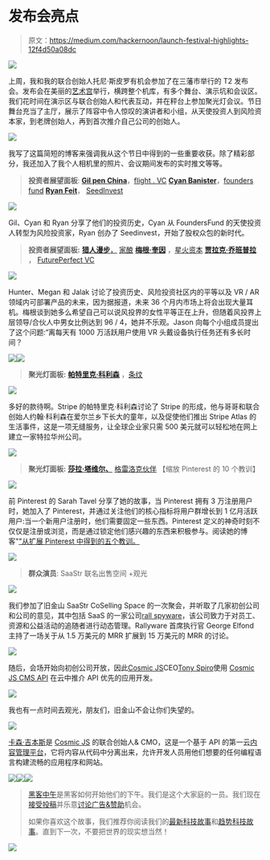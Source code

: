 # 发布会亮点

> 原文：<https://medium.com/hackernoon/launch-festival-highlights-12f4d50a08dc>

![](img/f978dfe427ea45ceb1faf7f1a0f6ffe0.png)

上周，我和我的联合创始人托尼·斯皮罗有机会参加了在三藩市举行的 T2 发布会。发布会在美丽的[艺术宫](https://www.palaceoffinearts.org/)举行，横跨整个机库，有多个舞台、演示坑和会议区。我们花时间在演示区与联合创始人和代表互动，并在秤台上参加聚光灯会议。节日舞台充当了主厅，展示了阵容中令人惊叹的演讲者和小组，从天使投资人到风险资本家，到老牌创始人，再到首次推介自己公司的创始人。

![](img/ca48037ed69b5f2e97ef85c28cf19487.png)

我写了这篇简短的博客来强调我从这个节日中得到的一些重要收获。除了精彩部分，我还加入了我个人相机里的照片、会议期间发布的实时推文等等。

> **投资者展望面板**:
> [**Gil pen China**](https://twitter.com/gilpenchina)，[flight . VC](https://cosmicjs.com/carson-gibbons/edit-object/Flight.vc)
> [**Cyan Banister**](https://twitter.com/cyantist)，[founders fund](http://foundersfund.com/)
> [**Ryan Feit**](https://twitter.com/ryanfeit)， [SeedInvest](https://www.seedinvest.com/)

![](img/a386c28f1a2e9343b7c9e9a7fe753326.png)

Gil、Cyan 和 Ryan 分享了他们的投资历史，Cyan 从 FoundersFund 的天使投资人转型为风险投资家，Ryan 创办了 Seedinvest，开始了股权众包的新时代。

> **投资者展望面板:**
> [**猎人漫步**，](https://twitter.com/hunterwalk) [家酿](http://www.homebrew.co/)
> [**梅根·奎因**](https://twitter.com/msquinn) ，[星火资本](http://www.sparkcapital.com/)
> [**贾拉克·乔班普拉**](https://twitter.com/jalak/with_replies) ， [FuturePerfect VC](http://futureperfectventures.com/home/)

![](img/91f3191aeacac808c630b871759554fa.png)

Hunter、Megan 和 Jalak 讨论了投资历史、风险投资社区内的平等以及 VR / AR 领域内可部署产品的未来，因为据报道，未来 36 个月内市场上将会出现大量耳机。梅根谈到她多么希望自己可以说风投界的女性平等正在上升，但随着风投界上层领导/合伙人中男女比例达到 96 / 4，她并不乐观。Jason 向每个小组成员提出了这个问题:“离每天有 1000 万活跃用户使用 VR 头戴设备执行任务还有多长时间？

![](img/952daa1c08ebaf02e8f30fa442737b63.png)![](img/fe1f74581a12be235e676707710a2ece.png)

> **聚光灯面板:**
> [**帕特里克·科利森**](https://twitter.com/patrickc) ，[条纹](https://stripe.com/)

![](img/7776a70a8a0493d7c3d8c50487614bb5.png)

多好的款待啊。Stripe 的帕特里克·科利森讨论了 Stripe 的形成，他与哥哥和联合创始人约翰·科利森在爱尔兰乡下长大的童年，以及促使他们推出 Stripe Atlas 的生活事件，这是一项无缝服务，让全球企业家只需 500 美元就可以轻松地在网上建立一家特拉华州公司。

![](img/6ad02c0d2f7a0d633b083d7a552c43eb.png)

> **聚光灯面板:**
> [**莎拉·塔维尔、**](https://twitter.com/sarahtavel) [格雷洛克伙伴](http://www.greylock.com/)
> 【缩放 Pinterest 的 10 个教训】

![](img/7c7a0ad894c030ec8365573201d220bb.png)

前 Pinterest 的 Sarah Tavel 分享了她的故事，当 Pinterest 拥有 3 万注册用户时，她加入了 Pinterest，并通过关注他们的核心指标将用户群增长到 1 亿月活跃用户:当一个新用户注册时，他们需要固定一些东西。Pinterest 定义的神奇时刻不仅仅是注册或浏览，而是通过锁定他们感兴趣的东西来积极参与。阅读她的博客"["从扩展 Pinterest 中得到的五个教训。](https://news.greylock.com/five-more-lessons-from-scaling-pinterest-9c10fe97d325)

![](img/990c12537c7aa9319d4332cdd85e2dd5.png)

> **群众演员**:
> SaaStr 联名出售空间 +观光

![](img/63ab4f1c3ee569dcbe0303873821c307.png)

我们参加了旧金山 SaaStr CoSelling Space 的一次聚会，并听取了几家初创公司和公司的意见，其中包括 SaaS 的一家公司[rall spyware](https://www.rallyware.com/)，该公司致力于对员工、资源和公益活动的追随者进行动态管理。Rallyware 首席执行官 George Elfond 主持了一场关于从 1.5 万美元的 MRR 扩展到 15 万美元的 MRR 的讨论。

![](img/2abb4b230accdd3f99aecda764de3f47.png)

随后，会场开始向初创公司开放，因此[Cosmic JS](https://cosmicjs.com/)CEO[Tony Spiro](https://twitter.com/tonyspiro)使用 [Cosmic JS CMS API](https://cosmicjs.com/) 在云中推介 API 优先的应用开发。

![](img/ff8b8354328999808e17a8f669d00b3f.png)

我也有一点时间去观光，朋友们，旧金山不会让你们失望的。

![](img/add3c8d6f58e991d76fced582b9b98b1.png)

[卡森·吉本斯](https://twitter.com/carsoncgibbons)是 [Cosmic JS](https://cosmicjs.com/) 的联合创始人& CMO，这是一个基于 API 的第一云[内容管理平台](https://cosmicjs.com/)，它将内容从代码中分离出来，允许开发人员用他们想要的任何编程语言构建流畅的应用程序和网站。

[![](img/50ef4044ecd4e250b5d50f368b775d38.png)](http://bit.ly/HackernoonFB)[![](img/979d9a46439d5aebbdcdca574e21dc81.png)](https://goo.gl/k7XYbx)[![](img/2930ba6bd2c12218fdbbf7e02c8746ff.png)](https://goo.gl/4ofytp)

> [黑客中午](http://bit.ly/Hackernoon)是黑客如何开始他们的下午。我们是这个大家庭的一员。我们现在[接受投稿](http://bit.ly/hackernoonsubmission)并乐意[讨论广告&赞助](mailto:partners@amipublications.com)机会。
> 
> 如果你喜欢这个故事，我们推荐你阅读我们的[最新科技故事](http://bit.ly/hackernoonlatestt)和[趋势科技故事](https://hackernoon.com/trending)。直到下一次，不要把世界的现实想当然！

![](img/be0ca55ba73a573dce11effb2ee80d56.png)